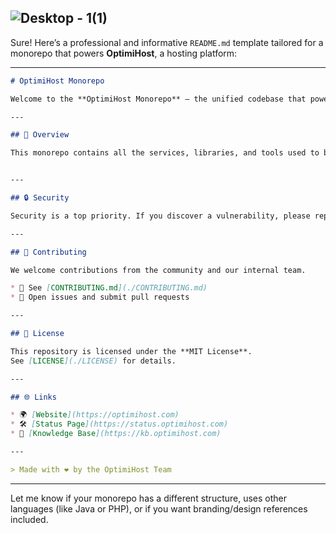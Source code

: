 ![Desktop - 1(1)](https://github.com/user-attachments/assets/e05a267a-00ec-40e6-a2c3-fa34ae4a1ce9)
---
Sure! Here’s a professional and informative `README.md` template tailored for a monorepo that powers **OptimiHost**, a hosting platform:

---

```markdown
# OptimiHost Monorepo

Welcome to the **OptimiHost Monorepo** – the unified codebase that powers [OptimiHost](https://optimihost.com), a high-performance hosting provider focused on delivering seamless infrastructure for Minecraft servers, web hosting, TeamSpeak, and more.

---

## 🚀 Overview

This monorepo contains all the services, libraries, and tools used to build and maintain the OptimiHost ecosystem. Our modular and scalable architecture ensures a maintainable development workflow, faster iteration cycles, and centralized dependency management.


---

## 🔒 Security

Security is a top priority. If you discover a vulnerability, please report it responsibly by opening a issue on github

---

## 🤝 Contributing

We welcome contributions from the community and our internal team.

* 📖 See [CONTRIBUTING.md](./CONTRIBUTING.md)
* 🧩 Open issues and submit pull requests

---

## 🧾 License

This repository is licensed under the **MIT License**.
See [LICENSE](./LICENSE) for details.

---

## 🌐 Links

* 🌍 [Website](https://optimihost.com)
* 🛠 [Status Page](https://status.optimihost.com)
* 🧠 [Knowledge Base](https://kb.optimihost.com)

---

> Made with ❤️ by the OptimiHost Team

```

---

Let me know if your monorepo has a different structure, uses other languages (like Java or PHP), or if you want branding/design references included.
```
